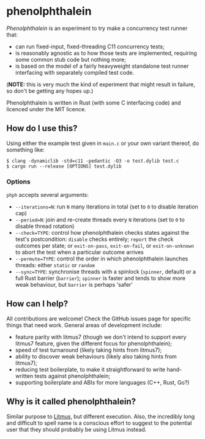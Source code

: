 # phenolphthalein

_Phenolphthalein_ is an experiment to try make a concurrency test runner
that:

- can run fixed-input, fixed-threading C11 concurrency tests;
- is reasonably agnostic as to how those tests are implemented, requiring
  some common stub code but nothing more;
- is based on the model of a fairly heavyweight standalone test runner
  interfacing with separately compiled test code.

(**NOTE:** this is very much the kind of experiment that might result in
failure, so don't be getting any hopes up.)

Phenolphthalein is written in Rust (with some C interfacing code) and
licenced under the MIT licence.

## How do I use this?

Using either the example test given in `main.c` or your own variant thereof, do
something like:

```shell
$ clang -dynamiclib -std=c11 -pedantic -O3 -o test.dylib test.c
$ cargo run --release [OPTIONS] test.dylib
```

### Options

`phph` accepts several arguments:

- `--iterations=N`: run `N` many iterations in total (set to `0` to disable
  iteration cap)
- `--period=N`: join and re-create threads every `N` iterations
  (set to `0` to disable thread rotation)
- `--check=TYPE`: control how phenolphthalein checks states against the test's
  postcondition: `disable` checks entirely; `report` the check outcomes per
  state; or `exit-on-pass`, `exit-on-fail`, or `exit-on-unknown` to abort the
  test when a particular outcome arrives
- `--permute=TYPE`: control the order in which phenolphthalein launches threads:
  either `static` or `random`
- `--sync=TYPE`: synchronise threads with a spinlock (`spinner`, default) or
  a full Rust barrier (`barrier`); `spinner` is faster and tends to show more
  weak behaviour, but `barrier` is perhaps 'safer'

## How can I help?

All contributions are welcome!  Check the GitHub issues page for specific
things that need work.  General areas of development include:

- feature parity with litmus7 (though we don't intend to support
  every litmus7 feature, given the different focus for phenolphthalein);
- speed of test turnaround (likely taking hints from litmus7);
- ability to discover weak behaviours (likely also taking hints from litmus7); 
- reducing test boilerplate, to make it straightforward to write hand-written
  tests against phenolphthalein;
- supporting boilerplate and ABIs for more languages (C++, Rust, Go?)

## Why is it called phenolphthalein?

Similar purpose to [Litmus](https://github.com/herdtools/litmus7), but different execution.
Also, the incredibly long and difficult to spell name is a conscious effort to suggest to
the potential user that they should probably be using Litmus instead.
